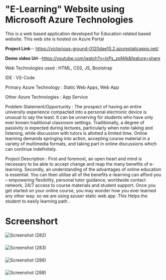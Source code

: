 # "E-Learning" Website using Microsoft Azure Technologies
This is a web based application developed for Education related based website.
This web site is hosted on Azure Portal

**Project Link**-- https://victorious-ground-0120dae10.2.azurestaticapps.net/

**Demo video Url**--https://youtube.com/watch?v=lxPs_zpNjIk&feature=share


Web Technologies used : 
      HTML,
      CSS,
      JS,
      Bootstrap


IDE : VS-Code


Primary Azure Technology :
       Static Web Apps,
       Web App
       
       
Other Azure Technologies : App Service

Problem Statement/Opportunity :
The prospect of having an entire university experience compacted into a personal electronic device is unusual to say the least. It can be unnerving for students who have only ever known traditional classroom settings. Traditionally, a degree of passivity is expected during lectures, particularly when note-taking and listening, while discussion with tutors is allotted a limited time. Online learning demands springing into action, accepting course material in a variety of multimedia formats, and taking part in online discussions which can continue indefinitely.

Project Description :
First and foremost, an open heart and mind is necessary to be able to accept change and reap the many benefits of e-learning. Secondly, an understanding of the advantages of online education is essential. You can then utilise all of the benefits e-learning can afford you – empowering flexibility, personal tutor guidance, worldwide contact network, 24/7 access to course materials and student support. Once you get started on your online course, you may wonder how you ever learned any other way. so we are using azuser static web app .This Helps the student to easily learning path .

# Screenshort
![Screenshot (282)](https://user-images.githubusercontent.com/97373826/201477208-5d5e2ec8-c786-440a-adbb-27ae75003241.png)

### 
![Screenshot (283)](https://user-images.githubusercontent.com/97373826/201477239-36014eff-4335-4ee8-998c-48834a1841c4.png)

### 
![Screenshot (286)](https://user-images.githubusercontent.com/97373826/201477261-67aab7e9-9282-49c2-8e2c-d5e420d86016.png)

###
![Screenshot (288)](https://user-images.githubusercontent.com/97373826/201477320-ddd357bc-1770-4363-9176-3f5e7ba2965d.png)


